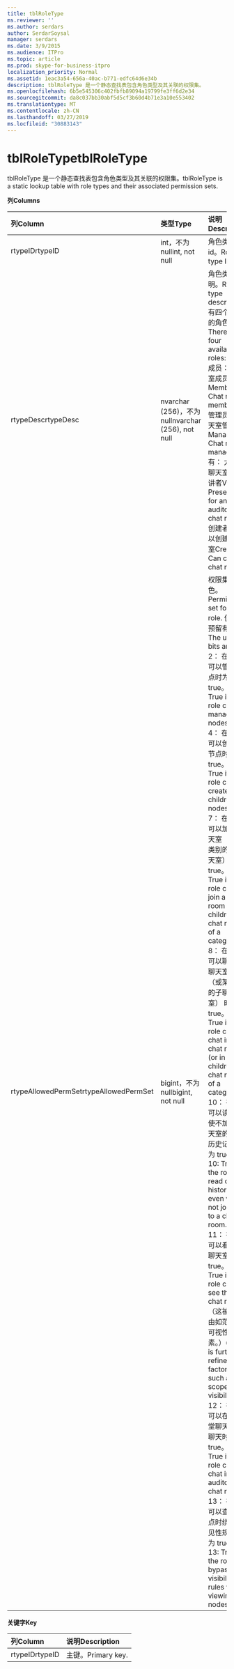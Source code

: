 ```yaml
---
title: tblRoleType
ms.reviewer: ''
ms.author: serdars
author: SerdarSoysal
manager: serdars
ms.date: 3/9/2015
ms.audience: ITPro
ms.topic: article
ms.prod: skype-for-business-itpro
localization_priority: Normal
ms.assetid: 1eac3a54-656a-40ac-b771-edfc64d6e34b
description: tblRoleType 是一个静态查找表包含角色类型及其关联的权限集。
ms.openlocfilehash: 6b5e545306c402fbfb89094a19799fe3ff6d2e34
ms.sourcegitcommit: da8c037bb30abf5d5cf3b60d4b71e3a10e553402
ms.translationtype: MT
ms.contentlocale: zh-CN
ms.lasthandoff: 03/27/2019
ms.locfileid: "30883143"
---
```

# <a name="tblroletype"></a><span data-ttu-id="41558-103">tblRoleType</span><span class="sxs-lookup"><span data-stu-id="41558-103">tblRoleType</span></span>
 
<span data-ttu-id="41558-104">tblRoleType 是一个静态查找表包含角色类型及其关联的权限集。</span><span class="sxs-lookup"><span data-stu-id="41558-104">tblRoleType is a static lookup table with role types and their associated permission sets.</span></span>
  
<span data-ttu-id="41558-105">**列**</span><span class="sxs-lookup"><span data-stu-id="41558-105">**Columns**</span></span>

|<span data-ttu-id="41558-106">**列**</span><span class="sxs-lookup"><span data-stu-id="41558-106">**Column**</span></span>|<span data-ttu-id="41558-107">**类型**</span><span class="sxs-lookup"><span data-stu-id="41558-107">**Type**</span></span>|<span data-ttu-id="41558-108">**说明**</span><span class="sxs-lookup"><span data-stu-id="41558-108">**Description**</span></span>|
|:-----|:-----|:-----|
|<span data-ttu-id="41558-109">rtypeID</span><span class="sxs-lookup"><span data-stu-id="41558-109">rtypeID</span></span>  <br/> |<span data-ttu-id="41558-110">int，不为 null</span><span class="sxs-lookup"><span data-stu-id="41558-110">int, not null</span></span>  <br/> |<span data-ttu-id="41558-111">角色类型 id。</span><span class="sxs-lookup"><span data-stu-id="41558-111">Role type ID.</span></span>  <br/> |
|<span data-ttu-id="41558-112">rtypeDesc</span><span class="sxs-lookup"><span data-stu-id="41558-112">rtypeDesc</span></span>  <br/> |<span data-ttu-id="41558-113">nvarchar (256)，不为 null</span><span class="sxs-lookup"><span data-stu-id="41558-113">nvarchar (256), not null</span></span>  <br/> | <span data-ttu-id="41558-114">角色类型说明。</span><span class="sxs-lookup"><span data-stu-id="41558-114">Role type description.</span></span> <span data-ttu-id="41558-115">有四个可用的角色：</span><span class="sxs-lookup"><span data-stu-id="41558-115">There are four available roles:</span></span> <br/>  <span data-ttu-id="41558-116">成员： 聊天室成员</span><span class="sxs-lookup"><span data-stu-id="41558-116">Member: Chat room member</span></span> <br/>  <span data-ttu-id="41558-117">管理员： 聊天室管理员</span><span class="sxs-lookup"><span data-stu-id="41558-117">Manager: Chat room manager</span></span> <br/>  <span data-ttu-id="41558-118">有： 大会堂聊天室的演讲者</span><span class="sxs-lookup"><span data-stu-id="41558-118">Voiced: Presenter for an auditorium chat room</span></span> <br/>  <span data-ttu-id="41558-119">创建者： 可以创建聊天室</span><span class="sxs-lookup"><span data-stu-id="41558-119">Creator: Can create chat rooms</span></span> <br/> |
|<span data-ttu-id="41558-120">rtypeAllowedPermSet</span><span class="sxs-lookup"><span data-stu-id="41558-120">rtypeAllowedPermSet</span></span>  <br/> |<span data-ttu-id="41558-121">bigint，不为 null</span><span class="sxs-lookup"><span data-stu-id="41558-121">bigint, not null</span></span>  <br/> | <span data-ttu-id="41558-122">权限集的角色。</span><span class="sxs-lookup"><span data-stu-id="41558-122">Permission set for the role.</span></span> <span data-ttu-id="41558-123">使用的预留有位：</span><span class="sxs-lookup"><span data-stu-id="41558-123">The used bits are:</span></span> <br/>  <span data-ttu-id="41558-124">2： 在角色可以管理节点时为 true。</span><span class="sxs-lookup"><span data-stu-id="41558-124">2: True if the role can manage nodes.</span></span> <br/>  <span data-ttu-id="41558-125">4： 在角色可以创建子节点时为 true。</span><span class="sxs-lookup"><span data-stu-id="41558-125">4: True if the role can create children nodes.</span></span> <br/>  <span data-ttu-id="41558-126">7： 在角色可以加入聊天室 （或某类别的子聊天室） 时为 true。</span><span class="sxs-lookup"><span data-stu-id="41558-126">7: True if the role can join a chat room (or children chat rooms of a category).</span></span> <br/>  <span data-ttu-id="41558-127">8： 在角色可以聊天在聊天室中 （或某类别的子聊天室） 时为 true。</span><span class="sxs-lookup"><span data-stu-id="41558-127">8: True if the role can chat in a chat room (or in children chat rooms of a category).</span></span> <br/>  <span data-ttu-id="41558-128">10： 在角色可以读取即使不加入聊天室的聊天历史记录时为 true。</span><span class="sxs-lookup"><span data-stu-id="41558-128">10: True if the role can read chat history even when not joined to a chat room.</span></span> <br/>  <span data-ttu-id="41558-129">11： 在角色可以看到该聊天室时为 true。</span><span class="sxs-lookup"><span data-stu-id="41558-129">11: True if the role can see the chat room.</span></span> <span data-ttu-id="41558-130">（这被细化由如范围和可视性的因素。）</span><span class="sxs-lookup"><span data-stu-id="41558-130">(This is further refined by factors such as scope and visibility.)</span></span> <br/>  <span data-ttu-id="41558-131">12： 在角色可以在大会堂聊天室中聊天时为 true。</span><span class="sxs-lookup"><span data-stu-id="41558-131">12: True if the role can chat in an auditorium chat room.</span></span> <br/>  <span data-ttu-id="41558-132">13： 在角色可以查看节点时绕过可见性规则时为 true。</span><span class="sxs-lookup"><span data-stu-id="41558-132">13: True if the role can bypass visibility rules when viewing nodes.</span></span> <br/> |
   
<span data-ttu-id="41558-133">**关键字**</span><span class="sxs-lookup"><span data-stu-id="41558-133">**Key**</span></span>

|<span data-ttu-id="41558-134">**列**</span><span class="sxs-lookup"><span data-stu-id="41558-134">**Column**</span></span>|<span data-ttu-id="41558-135">**说明**</span><span class="sxs-lookup"><span data-stu-id="41558-135">**Description**</span></span>|
|:-----|:-----|
|<span data-ttu-id="41558-136">rtypeID</span><span class="sxs-lookup"><span data-stu-id="41558-136">rtypeID</span></span>  <br/> |<span data-ttu-id="41558-137">主键。</span><span class="sxs-lookup"><span data-stu-id="41558-137">Primary key.</span></span>  <br/> |
   

